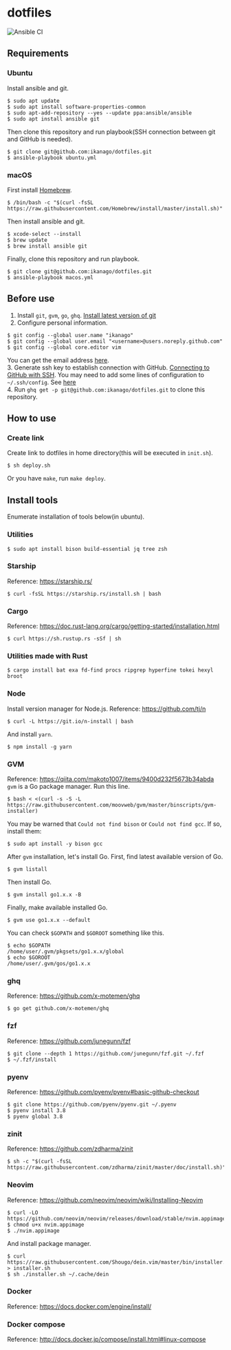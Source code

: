 # dotfiles

![Ansible CI](https://github.com/ikanago/dotfiles/workflows/Ansible%20CI/badge.svg?branch=master)

## Requirements
### Ubuntu
Install ansible and git.
```
$ sudo apt update
$ sudo apt install software-properties-common
$ sudo apt-add-repository --yes --update ppa:ansible/ansible
$ sudo apt install ansible git
```

Then clone this repository and run playbook(SSH connection between git and GitHub is needed).
```
$ git clone git@github.com:ikanago/dotfiles.git
$ ansible-playbook ubuntu.yml
```

### macOS
First install [Homebrew](https://brew.sh/).
```
$ /bin/bash -c "$(curl -fsSL https://raw.githubusercontent.com/Homebrew/install/master/install.sh)"
```

Then install ansible and git.
```
$ xcode-select --install
$ brew update
$ brew install ansible git
```

Finally, clone this repository and run playbook.
```
$ git clone git@github.com:ikanago/dotfiles.git
$ ansible-playbook macos.yml
```

## Before use
1. Install `git`, `gvm`, `go`, `ghq`. [Install latest version of git](https://git-scm.com/download/linux)  
2. Configure personal information.
```
$ git config --global user.name "ikanago"
$ git config --global user.email "<username>@users.noreply.github.com"
$ git config --global core.editor vim
```
You can get the email address [here](https://github.com/settings/emails).  
3. Generate ssh key to establish connection with GitHub. [Connecting to GitHub with SSH](https://docs.github.com/ja/github/authenticating-to-github/connecting-to-github-with-ssh). You may need to add some lines of configuration to `~/.ssh/config`. See [here](https://gist.github.com/ikanago/cbbaffbef12b86f6cbb60886b30d4ac0)  
4. Run `ghq get -p git@github.com:ikanago/dotfiles.git` to clone this repository.  

## How to use
### Create link
Create link to dotfiles in home directory(this will be executed in `init.sh`).
```
$ sh deploy.sh
```
Or you have `make`, run `make deploy`.

## Install tools
Enumerate installation of tools below(in ubuntu).

### Utilities
```
$ sudo apt install bison build-essential jq tree zsh
```

### Starship
Reference: https://starship.rs/
```
$ curl -fsSL https://starship.rs/install.sh | bash
```

### Cargo
Reference: https://doc.rust-lang.org/cargo/getting-started/installation.html  
```
$ curl https://sh.rustup.rs -sSf | sh
```

### Utilities made with Rust
```
$ cargo install bat exa fd-find procs ripgrep hyperfine tokei hexyl broot
```

### Node
Install version manager for Node.js.
Reference: https://github.com/tj/n
```
$ curl -L https://git.io/n-install | bash
```
And install `yarn`.
```
$ npm install -g yarn
```

### GVM
Reference: https://qiita.com/makoto1007/items/9400d232f5673b34abda  
`gvm` is a Go package manager.
Run this line.
```
$ bash < <(curl -s -S -L https://raw.githubusercontent.com/moovweb/gvm/master/binscripts/gvm-installer)
```
You may be warned that `Could not find bison` or `Could not find gcc`. If so, install them:
```
$ sudo apt install -y bison gcc
```
After `gvm` installation, let's install Go. First, find latest available version of Go.
```
$ gvm listall
```
Then install Go.
```
$ gvm install go1.x.x -B
```
Finally, make available installed Go.
```
$ gvm use go1.x.x --default
```
You can check `$GOPATH` and `$GOROOT` something like this.
```
$ echo $GOPATH
/home/user/.gvm/pkgsets/go1.x.x/global
$ echo $GOROOT
/home/user/.gvm/gos/go1.x.x
```

### ghq
Reference: https://github.com/x-motemen/ghq
```
$ go get github.com/x-motemen/ghq
```

### fzf
Reference: https://github.com/junegunn/fzf
```
$ git clone --depth 1 https://github.com/junegunn/fzf.git ~/.fzf
$ ~/.fzf/install
```

### pyenv
Reference: https://github.com/pyenv/pyenv#basic-github-checkout
```
$ git clone https://github.com/pyenv/pyenv.git ~/.pyenv
$ pyenv install 3.8
$ pyenv global 3.8
```

### zinit
Reference: https://github.com/zdharma/zinit  
```
$ sh -c "$(curl -fsSL https://raw.githubusercontent.com/zdharma/zinit/master/doc/install.sh)"
```

### Neovim
Reference: https://github.com/neovim/neovim/wiki/Installing-Neovim
```
$ curl -LO https://github.com/neovim/neovim/releases/download/stable/nvim.appimage
$ chmod u+x nvim.appimage
$ ./nvim.appimage
```
And install package manager.
```
$ curl https://raw.githubusercontent.com/Shougo/dein.vim/master/bin/installer.sh > installer.sh
$ sh ./installer.sh ~/.cache/dein
```

### Docker
Reference: https://docs.docker.com/engine/install/  

### Docker compose
Reference: http://docs.docker.jp/compose/install.html#linux-compose
